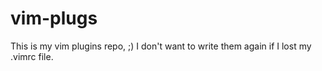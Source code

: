 # vim-plugs
This is my vim plugins repo, ;) I don't want to write them again if I lost my .vimrc file.
